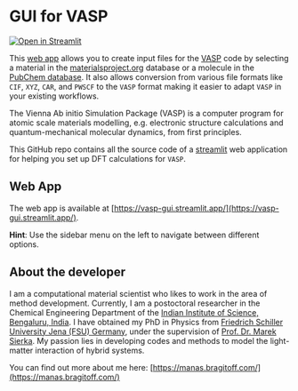 # GUI for VASP
[![Open in Streamlit](https://static.streamlit.io/badges/streamlit_badge_black_white.svg)](https://vasp-gui.streamlit.app/)

This [web app](https://vasp-gui.streamlit.app/) allows you to create input files for the [VASP](https://vasp.at) code by selecting a material in the [materialsproject.org](https://next-gen.materialsproject.org/) database or a molecule in the [PubChem database](https://pubchem.ncbi.nlm.nih.gov/).
It also allows conversion from various file formats like `CIF`, `XYZ`, `CAR`, and `PWSCF` to the `VASP` format making it easier to adapt `VASP` in your existing workflows. 

The Vienna Ab initio Simulation Package (VASP) is a computer program for atomic scale materials modelling, e.g. electronic structure calculations and quantum-mechanical molecular dynamics, from first principles.

This GitHub repo contains all the source code of a [streamlit](https://streamlit.io/) web application for helping you set up DFT calculations for `VASP`. 


## Web App
The web app is available at [https://vasp-gui.streamlit.app/](https://vasp-gui.streamlit.app/).

**Hint**: Use the sidebar menu on the left to navigate between different options.

## About the developer
I am a computational material scientist who likes to work in the area of method development. Currently, I am a postoctoral researcher in the Chemical Engineering Department of the [Indian Institute of Science, Bengaluru, India](https://iic.ac.in). I have obtained my PhD in Physics from [Friedrich Schiller University Jena (FSU) Germany](https://www.uni-jena.de/), under the supervision of [Prof. Dr. Marek Sierka](https://www.cmsg.uni-jena.de/).
My passion lies in developing codes and methods to model the light-matter interaction of hybrid systems. 

You can find out more about me here: [https://manas.bragitoff.com/](https://manas.bragitoff.com/)
